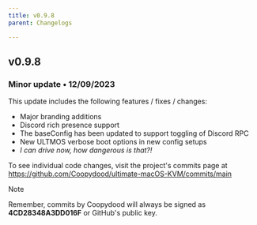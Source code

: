 ```yaml
---
title: v0.9.8
parent: Changelogs

---
```


## v0.9.8

### Minor update • 12/09/2023

This update includes the following features / fixes / changes:

- Major branding additions
- Discord rich presence support
- The baseConfig has been updated to support toggling of Discord RPC
- New ULTMOS verbose boot options in new config setups
- *I can drive now, how dangerous is that?!*

To see individual code changes, visit the project's commits page at <https://github.com/Coopydood/ultimate-macOS-KVM/commits/main>

> [!NOTE]
> Remember, commits by Coopydood will always be signed as **4CD28348A3DD016F** or GitHub's public key.